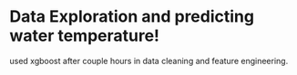 # Data Exploration and predicting water temperature!
used xgboost after couple hours in data cleaning and feature engineering. 
